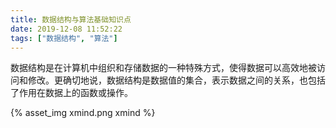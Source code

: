 ```yaml
---
title: 数据结构与算法基础知识点
date: 2019-12-08 11:52:22
tags: ["数据结构", "算法"]
---
```

数据结构是在计算机中组织和存储数据的一种特殊方式，使得数据可以高效地被访问和修改。更确切地说，数据结构是数据值的集合，表示数据之间的关系，也包括了作用在数据上的函数或操作。
<!--more-->

{% asset_img xmind.png xmind %}
